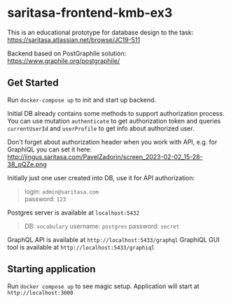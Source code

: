 # saritasa-frontend-kmb-ex3

This is an educational prototype for database design to the task: https://saritasa.atlassian.net/browse/JC19-511

Backend based on PostGraphile solution: https://www.graphile.org/postgraphile/

## Get Started

Run `docker-compose up` to init and start up backend.

Initial DB already contains some methods to support authorization process. You can use mutation `authenticate` to get authorization token and queries `currentUserId` and `userProfile` to get info about authorized user.

Don't forget about authorization header when you work with API, e.g. for GraphiQL you can set it here: http://jingus.saritasa.com/PavelZadorin/screen_2023-02-02_15-28-38_pQZe.png

Initially just one user created into DB, use it for API authorization:  
> login: `admin@saritasa.com`  
> password: `123`

Postgres server is available at `localhost:5432`
> DB: `vocabulary`
> username: `postgres`
> password: `secret`

GraphQL API is available at `http://localhost:5433/graphql`
GraphiQL GUI tool is available at `http://localhost:5433/graphiql`

## Starting application
Run `docker compose up` to see magic setup. Application will start at `http://localhost:3000`
